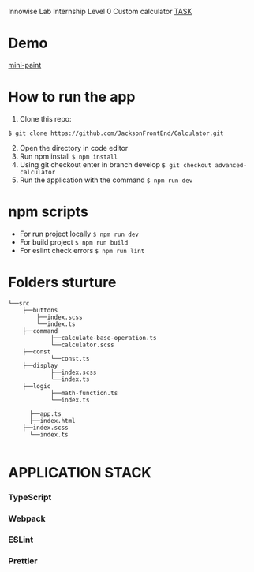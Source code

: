 Innowise Lab Internship Level 0 Custom calculator
[TASK](https://docs.google.com/document/d/1j8DnTnRSNoRBdYtKu3Rgk1STLso4X5Rev2-oEyxMsK8/edit#)

# Demo
[mini-paint](https://quizzical-bell-48dbd4.netlify.app/)

# How to run the app
1. Clone this repo:
  ```
  $ git clone https://github.com/JacksonFrontEnd/Calculator.git
  ```
2. Open the directory in code editor
3. Run npm install
  ```$ npm install```
4. Using git checkout enter in branch develop
	 ```$ git checkout advanced-calculator``` 
5.  Run the application with the command
      ```$ npm run dev```

# npm scripts
- For run project locally 
```$ npm run dev```
- For build project 
```$ npm run build```
- For eslint check errors
```$ npm run lint```

# Folders sturture
```
└──src
    ├──buttons					        
        ├──index.scss
        └──index.ts
    ├──command						        
            ├──calculate-base-operation.ts
            └──calculator.scss
    ├──const				     
            └──const.ts  
    ├──display					      
            ├──index.scss
            └──index.ts
    ├──logic				
            ├──math-function.ts
            └──index.ts
    
	  ├──app.ts					
	  ├──index.html	
    ├──index.scss
	  └──index.ts					          
	    
```
 # APPLICATION STACK
 
### TypeScript

### Webpack

### ESLint 

### Prettier
